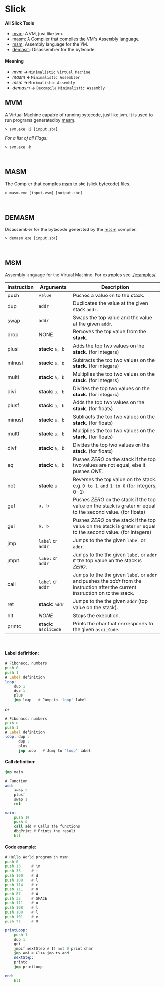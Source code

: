 # Slick
 #### All Slick Tools
 + [mvm](#mvm): A VM, just like jvm.
 + [masm](#masm): A Compiler that compiles the VM's Assembly language.
 + [msm](#msm): Assembly language for the VM.
 + [demasm](#demasm): Disassembler for the bytecode.

 #### Meaning
 + *mvm* **->** `Minimalistic Virtual Machine`
 + *masm* **->** `Minimalistic Assembler`
 + *msm* **->** `Minimalistic Assembly`
 + *demasm* **->** `Decompile Minimalistic Assembly`

## MVM
 A Virtual Machine capable of running bytecode, just like jvm. It is used to run programs generated by [masm](#masm).

 ```shell
 > svm.exe -i [input.sbc]
 ```

*For a list of all Flags:*
 ```shell
 > svm.exe -h
 ```
<br>

## MASM
 The Compiler that compiles [msm](#msm) to sbc (slick bytecode) files.

 ```shell
 > masm.exe [input.vsm] [output.sbc]
 ```
<br>

## DEMASM
Disassembler for the bytecode generated by the [masm](#masm) compiler.

 ```shell
 > demasm.exe [input.sbc]
 ```
<br>

## MSM
 Assembly language for the Virtual Machine. For examples see [./examples/](./examples).

| Instruction | Arguments              | Description                                                                                                                        |
|-------------|------------------------|------------------------------------------------------------------------------------------------------------------------------------|
| push        | `value`                | Pushes a value on to the stack.                                                                                                    |
| dup         | `addr`                 | Duplicates the value at the given stack `addr`.                                                                                    |
| swap        | `addr`                 | Swaps the top value and the value at the given `addr`.                                                                             |
| drop        | NONE                   | Removes the top value from the **stack**.                                                                                          |
| plusi       | **stack:** `a, b`      | Adds the top two values on the **stack**. (for integers)                                                                           |
| minusi      | **stack:** `a, b`      | Subtracts the top two values on the **stack**. (for integers)                                                                      |
| multi       | **stack:** `a, b`      | Multiplies the top two values on the **stack**. (for integers)                                                                     |
| divi        | **stack:** `a, b`      | Divides the top two values on the **stack**. (for integers)                                                                        |
| plusf       | **stack:** `a, b`      | Adds the top two values on the **stack**. (for floats)                                                                             |
| minusf      | **stack:** `a, b`      | Subtracts the top two values on the **stack**. (for floats)                                                                        |
| multf       | **stack:** `a, b`      | Multiplies the top two values on the **stack**. (for floats)                                                                       |
| divf        | **stack:** `a, b`      | Divides the top two values on the **stack**. (for floats)                                                                          |
| eq          | **stack:** `a, b`      | Pushes *ZERO* on the stack if the top two values are not equal, else it pushes *ONE*.                                              |
| not         | **stack:** `a`         | Reverses the top value on the stack. e.g. `0 to 1 and 1 to 0` (for integers, 0-1)                                                  |
| gef         | `a, b`                 | Pushes *ZERO* on the stack if the top value on the stack is grater or equal to the second value. (for floats)                      |
| gei         | `a, b`                 | Pushes *ZERO* on the stack if the top value on the stack is grater or equal to the second value. (for integers)                    |
| jmp         | `label` or `addr`      | Jumps to the the given `label` or `addr`.                                                                                          |
| jmpif       | `label` or `addr`      | Jumps to the the given `label` or `addr` if the top value on the stack is *ZERO*.                                                  |
| call        | `label` or `addr`      | Jumps to the the given `label` or `addr` and pushes the *addr* from the instruction after the current instruction on to the stack. |
| ret         | **stack:** `addr`      | Jumps to the the given `addr` (top value on the stack).                                                                            |
| hlt         | *NONE*                 | Stops the execution.                                                                                                               |
| printc      | **stack:** `asciiCode` | Prints the char that corresponds to the given `asciiCode`.                                                                         |
<br>

#### Label definition:

```asm
# Fibonacci numbers
push 0
push 1
# Label definition
loop:
    dup 1
    dup 1
    plus
    jmp loop   # Jump to 'loop' label
```
*or*
```asm
# Fibonacci numbers
push 0
push 1
# Label definition
loop: dup 1
      dup 1
      plus
      jmp loop   # Jump to 'loop' label
```

#### Call definition:
```asm
jmp main

# Function
add:
    swap 2
    plusf
    swap 1
    ret

main:
    push 10
    push 5
    call add # Calls the functions
    dbgPrint # Prints the result
    hlt
```

#### Code example:
```asm
# Hello World program in msm:
push 0
push 13     # \n
push 33     # !
push 100    # d
push 108    # l
push 114    # r
push 111    # o
push 87     # W
push 32     # SPACE
push 111    # o
push 108    # l
push 108    # l
push 101    # e
push 72     # H

printLoop:
    push 1
    dup 1
    gei
    jmpif nextStep # If not 0 print char
    jmp end # Else jmp to end
    nextStep:
    printc
    jmp printLoop

end:
    hlt
```